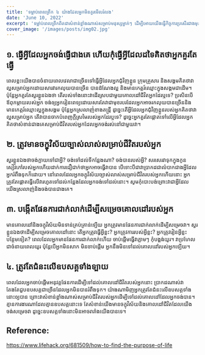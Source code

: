 ```yaml
---
title: 'ទម្លាប់ពេលព្រឹក ៤ យ៉ាងដែលអ្នកមិនគួរមើលរំលង'
date: 'June 10, 2022'
excerpt: 'ទម្លា់ប់ពេលព្រឹកពិតជាសំខាន់ខ្លាំងណាស់សម្រាប់មនុស្សម្នាក់ៗ ដើម្បីអោយយើងធ្វើកិច្ចការប្រសើរជាងមុន'
cover_image: '/images/posts/img02.jpg'
---
```

## ១. ធ្វើអ្វីដែលអ្នកចង់ធ្វើជាងគេ ហើយកុំធ្វើអ្វីដែលដទៃគិតថាអ្នកគួរតែធ្វើ

ពេលខ្លះយើងបានចំនាយពេលវេលាជាច្រើនទៅធ្វើអ្វីដែលអ្នកជុំវិញខ្លួន ក្រុមគ្រួសារ និងសង្គមគិតថាវាល្អសម្រាប់អ្នកដោយសារវារកលុយបានច្រើន បានដំណែងល្អ និងមានកេត្តរ៍ឈ្មោះក្នុងសង្គមជាដើម។ ប៉ុន្តែអ្នកគួរតែសួរខ្លួនឯងថា តើរបស់ទាំងនោះវាដើរស្របជាមួយគោលដៅជីវិតអ្នកដែរឬទេ? ប្រសិនបើឪពុកម្តាយរបស់អ្នក ចង់ឲ្យអ្នករៀនពេទ្យដោយសារតែវាជាមុខរបរដែលអ្នកអាចរកលុយបានច្រើននិង មានកេត្តរ៍ឈ្មោះល្អក្នុងសង្គម ប៉ុន្តែអ្នកស្រលាញ់់​​ខាងតន្រ្តី ដូច្នេះតើអ្វីដែលអ្នកជុំវិញខ្លួនរបស់អ្នកគិតថាវាល្អសម្រាប់អ្នក តើវាបានចាកបំពេញក្តីស្រមៃរបស់អ្នកដែរឬទេ? ដូច្នេះអ្នកគួរតែផ្តោតទៅលើអ្វីដែលអ្នកគិតថាសំខាន់ជាងគេសម្រាប់ជីវិតរបស់អ្នកដែលអ្នកចង់រស់នៅជាមួយវា។
## ២. ត្រូវមានចក្ខុវិស័យច្បាស់លាស់សម្រាប់ជីវិតរបស់អ្នក

សួរខ្លួនឯងថាចង់ក្លាយទៅជាអ្វី? ចង់ទៅដល់ទីកន្លែងណា? ចង់បានរបស់អ្វី? សរសេរវាទុកក្នុងកូនសៀវភៅរបស់អ្នកហើយដាក់ការជឿជាក់ថាអ្នកអាចធ្វើវាបាន បើទោះបីជាវាប្រាកដជាលំបាកជាងអ្វីដែលអ្នករំពឹងទុកក៏ដោយ។ នៅពេលដែលអ្នកចក្ខុវិស័យច្បាស់លាស់សម្រាប់ជីវិតរបស់អ្នកហើយនោះ អ្នកត្រូវតែផ្តោតធ្វើលើវារហូតទៅដល់កន្លែងដែលអ្នកចង់ទៅដល់នោះ។ សូមកុំបោះបង់ព្រោះវាជាអ្វីដែលយើងស្រលាញ់និងចង់បានជាងគេ។ 

## ៣. បង្កើតផែនការជាក់លាក់ដើម្បីសម្រេចគោលដៅរបស់អ្នក

មានគោលដៅនិងចក្ខុវិស័យមិនទាន់គ្រប់គ្រាន់ទ្បើយ អ្នកត្រូវមានផែនការជាក់លាក់ដើម្បីសម្រេចវា​។ សួរខ្លួនឯងថាដើម្បីសម្រេចគោលដៅនោះ តើអ្នកត្រូវធ្វើអ្វីខ្លះ? អ្នកត្រូវការរបស់អ្វីខ្លះ? អ្នកត្រូវរៀនអ្វីខ្លះបន្ថែមទៀត? ពេលដែលអ្នកមានផែនការជាក់លាក់ហើយ ចាប់ផ្តើមធ្វើវាភ្លាមៗ កុំបង្អង់យូរ។ វាប្រហែលជាចំនាយពេលយូរ ប៉ុន្តែបើអ្នកមិនសាក មិនចាប់ផ្តើម អ្នកនឹងមិនទៅដល់គោលដៅរបស់អ្នកទ្បើយ។ 
## ៤. ត្រូវតែជំនះលើឧបសគ្គទាំងទ្បាយ

ពេលដែលអ្នកចាប់ផ្តើមអនុវត្តផែនការដើម្បីទៅដល់គោលដៅជីវិតរបស់អ្នកនោះ ប្រាកដណាស់វាតែងតែជួបឧបសគ្គជាច្រើនដែលអ្នកមិនបានរំពឹងទុក។ យ៉ាងណាមិញអ្នកត្រូវតែជំនះលើឧបសគ្គទាំងនោះឲ្យបាន ព្រោះវាសំខាន់ខ្លាំងណាស់សម្រាប់ជីវិតរបស់អ្នកដើម្បីទៅដល់គោលដៅដែលអ្នកចង់បាន។ គ្មានការងារណាដែលគ្មានឧបសគ្គនោះទេ តែសំខាន់យើងមានចក្ខុវិស័យនិងគោលដៅជីវិតដែលយើងចង់សម្រេចវា ដូច្នេះឧបសគ្គទាំងនោះមិនអាចរារាំងយើងបានទេ។ 

## Reference:
https://www.lifehack.org/681509/how-to-find-the-purpose-of-life


